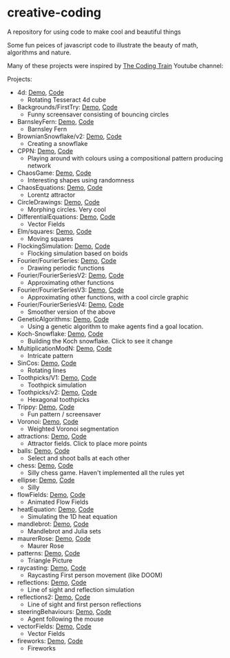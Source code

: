 # creative-coding
A repository for using code to make cool and beautiful things

Some fun peices of javascript code to illustrate the beauty of math, algorithms and nature.

Many of these projects were inspired by [The Coding Train](https://www.youtube.com/channel/UCvjgXvBlbQiydffZU7m1_aw) Youtube channel:

Projects:
- 4d: [Demo](https://8onitsside.com/cc/4d/), [Code](https://github.com/Michael-Beukman/creative-coding/4d)
    - Rotating Tesseract 4d cube
- Backgrounds/FirstTry: [Demo](https://8onitsside.com/cc/Backgrounds/FirstTry/), [Code](https://github.com/Michael-Beukman/creative-coding/Backgrounds/FirstTry)
    - Funny screensaver consisting of bouncing circles
- BarnsleyFern: [Demo](https://8onitsside.com/cc/BarnsleyFern/), [Code](https://github.com/Michael-Beukman/creative-coding/BarnsleyFern)
    - Barnsley Fern
- BrownianSnowflake/v2: [Demo](https://8onitsside.com/cc/BrownianSnowflake/v2/), [Code](https://github.com/Michael-Beukman/creative-coding/BrownianSnowflake/v2)
    - Creating a snowflake
- CPPN: [Demo](https://8onitsside.com/cc/CPPN/), [Code](https://github.com/Michael-Beukman/creative-coding/CPPN)
    - Playing around with colours using a compositional pattern producing network
- ChaosGame: [Demo](https://8onitsside.com/cc/ChaosGame/), [Code](https://github.com/Michael-Beukman/creative-coding/ChaosGame)
    - Interesting shapes using randomness
- ChaosEquations: [Demo](https://8onitsside.com/cc/ChaosEquations/), [Code](https://github.com/Michael-Beukman/creative-coding/ChaosEquations)
    - Lorentz attractor
- CircleDrawings: [Demo](https://8onitsside.com/cc/CircleDrawings/), [Code](https://github.com/Michael-Beukman/creative-coding/CircleDrawings)
    - Morphing circles. Very cool
- DifferentialEquations: [Demo](https://8onitsside.com/cc/DifferentialEquations/), [Code](https://github.com/Michael-Beukman/creative-coding/DifferentialEquations)
    - Vector Fields
- Elm/squares: [Demo](https://8onitsside.com/cc/Elm/squares/), [Code](https://github.com/Michael-Beukman/creative-coding/Elm/squares)
    - Moving squares
- FlockingSimulation: [Demo](https://8onitsside.com/cc/FlockingSimulation/), [Code](https://github.com/Michael-Beukman/creative-coding/FlockingSimulation)
    - Flocking simulation based on boids
- Fourier/FourierSeries: [Demo](https://8onitsside.com/cc/Fourier/FourierSeries/), [Code](https://github.com/Michael-Beukman/creative-coding/Fourier/FourierSeries)
    - Drawing periodic functions
- Fourier/FourierSeriesV2: [Demo](https://8onitsside.com/cc/Fourier/FourierSeriesV2/), [Code](https://github.com/Michael-Beukman/creative-coding/Fourier/FourierSeriesV2)
    - Approximating other functions
- Fourier/FourierSeriesV3: [Demo](https://8onitsside.com/cc/Fourier/FourierSeriesV3/), [Code](https://github.com/Michael-Beukman/creative-coding/Fourier/FourierSeriesV3)
    - Approximating other functions, with a cool circle graphic
- Fourier/FourierSeriesV4: [Demo](https://8onitsside.com/cc/Fourier/FourierSeriesV4/), [Code](https://github.com/Michael-Beukman/creative-coding/Fourier/FourierSeriesV4)
    - Smoother version of the above
- GeneticAlgorithms: [Demo](https://8onitsside.com/cc/GeneticAlgorithms/), [Code](https://github.com/Michael-Beukman/creative-coding/GeneticAlgorithms)
    - Using a genetic algorithm to make agents find a goal location.
- Koch-Snowflake: [Demo](https://8onitsside.com/cc/Koch-Snowflake/), [Code](https://github.com/Michael-Beukman/creative-coding/Koch-Snowflake)
    - Building the Koch snowflake. Click to see it change
- MultiplicationModN: [Demo](https://8onitsside.com/cc/MultiplicationModN/), [Code](https://github.com/Michael-Beukman/creative-coding/MultiplicationModN)
    - Intricate pattern
- SinCos: [Demo](https://8onitsside.com/cc/SinCos/), [Code](https://github.com/Michael-Beukman/creative-coding/SinCos)
    - Rotating lines
- Toothpicks/V1: [Demo](https://8onitsside.com/cc/Toothpicks/V1/), [Code](https://github.com/Michael-Beukman/creative-coding/Toothpicks/V1)
    - Toothpick simulation
- Toothpicks/v2: [Demo](https://8onitsside.com/cc/Toothpicks/v2/), [Code](https://github.com/Michael-Beukman/creative-coding/Toothpicks/v2)
    - Hexagonal toothpicks
- Trippy: [Demo](https://8onitsside.com/cc/Trippy/), [Code](https://github.com/Michael-Beukman/creative-coding/Trippy)
    - Fun pattern / screensaver
- Voronoi: [Demo](https://8onitsside.com/cc/Voronoi/), [Code](https://github.com/Michael-Beukman/creative-coding/Voronoi)
    - Weighted Voronoi segmentation
- attractions: [Demo](https://8onitsside.com/cc/attractions/), [Code](https://github.com/Michael-Beukman/creative-coding/attractions)
    - Attractor fields. Click to place more points
- balls: [Demo](https://8onitsside.com/cc/balls/), [Code](https://github.com/Michael-Beukman/creative-coding/balls)
    - Select and shoot balls at each other
- chess: [Demo](https://8onitsside.com/cc/chess/), [Code](https://github.com/Michael-Beukman/creative-coding/chess)
    - Silly chess game. Haven't implemented all the rules yet
- ellipse: [Demo](https://8onitsside.com/cc/ellipse/), [Code](https://github.com/Michael-Beukman/creative-coding/ellipse)
    - Silly
- flowFields: [Demo](https://8onitsside.com/cc/flowFields/), [Code](https://github.com/Michael-Beukman/creative-coding/flowFields)
    - Animated Flow Fields
- heatEquation: [Demo](https://8onitsside.com/cc/heatEquation/), [Code](https://github.com/Michael-Beukman/creative-coding/heatEquation)
    - Simulating the 1D heat equation
- mandlebrot: [Demo](https://8onitsside.com/cc/mandlebrot/), [Code](https://github.com/Michael-Beukman/creative-coding/mandlebrot)
    - Mandlebrot and Julia sets
- maurerRose: [Demo](https://8onitsside.com/cc/maurerRose/), [Code](https://github.com/Michael-Beukman/creative-coding/maurerRose)
    - Maurer Rose
- patterns: [Demo](https://8onitsside.com/cc/patterns/), [Code](https://github.com/Michael-Beukman/creative-coding/patterns)
    - Triangle Picture
- raycasting: [Demo](https://8onitsside.com/cc/raycasting/), [Code](https://github.com/Michael-Beukman/creative-coding/raycasting)
    - Raycasting First person movement (like DOOM)
- reflections: [Demo](https://8onitsside.com/cc/reflections/), [Code](https://github.com/Michael-Beukman/creative-coding/reflections)
    - Line of sight and reflection simulation
- reflections2: [Demo](https://8onitsside.com/cc/reflections2/), [Code](https://github.com/Michael-Beukman/creative-coding/reflections2)
    - Line of sight and first person reflections
- steeringBehaviours: [Demo](https://8onitsside.com/cc/steeringBehaviours/), [Code](https://github.com/Michael-Beukman/creative-coding/steeringBehaviours)
    - Agent following the mouse
- vectorFields: [Demo](https://8onitsside.com/cc/vectorFields/), [Code](https://github.com/Michael-Beukman/creative-coding/vectorFields)
    - Vector Fields
- fireworks: [Demo](https://8onitsside.com/cc/fireworks/), [Code](https://github.com/Michael-Beukman/creative-coding/fireworks)
    - Fireworks

